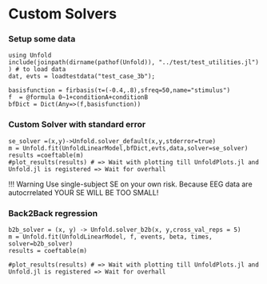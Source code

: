 # Custom Solvers

### Setup some data

```@Example main
using Unfold
include(joinpath(dirname(pathof(Unfold)), "../test/test_utilities.jl") ) # to load data
dat, evts = loadtestdata("test_case_3b");

basisfunction = firbasis(τ=(-0.4,.8),sfreq=50,name="stimulus")
f  = @formula 0~1+conditionA+conditionB
bfDict = Dict(Any=>(f,basisfunction))

```

### Custom Solver with standard error
```@Example main
se_solver =(x,y)->Unfold.solver_default(x,y,stderror=true)
m = Unfold.fit(UnfoldLinearModel,bfDict,evts,data,solver=se_solver)
results =coeftable(m)
#plot_results(results) # => Wait with plotting till UnfoldPlots.jl and Unfold.jl is registered => Wait for overhall
```
!!! Warning Use single-subject SE on your own risk. Because EEG data are autocrrelated YOUR SE WILL BE TOO SMALL!

### Back2Back regression
```@Example main
b2b_solver = (x, y) -> Unfold.solver_b2b(x, y,cross_val_reps = 5)
m = Unfold.fit(UnfoldLinearModel, f, events, beta, times, solver=b2b_solver)
results = coeftable(m)

#plot_results(results) # => Wait with plotting till UnfoldPlots.jl and Unfold.jl is registered => Wait for overhall

```

